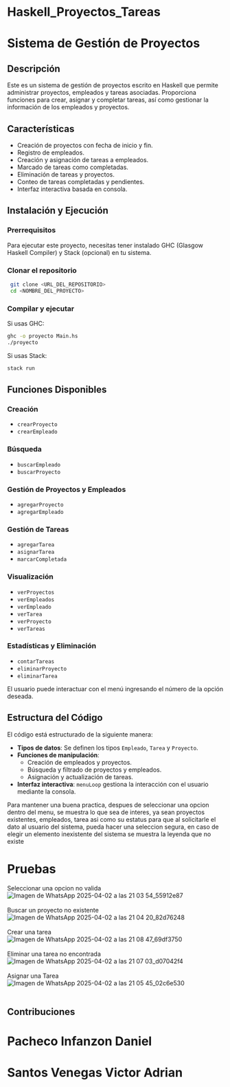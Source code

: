 ﻿# Haskell_Proyectos_Tareas


# Sistema de Gestión de Proyectos

## Descripción
Este es un sistema de gestión de proyectos escrito en Haskell que permite administrar proyectos, empleados y tareas asociadas. Proporciona funciones para crear, asignar y completar tareas, así como gestionar la información de los empleados y proyectos.

## Características
- Creación de proyectos con fecha de inicio y fin.
- Registro de empleados.
- Creación y asignación de tareas a empleados.
- Marcado de tareas como completadas.
- Eliminación de tareas y proyectos.
- Conteo de tareas completadas y pendientes.
- Interfaz interactiva basada en consola.

## Instalación y Ejecución
### Prerrequisitos
Para ejecutar este proyecto, necesitas tener instalado GHC (Glasgow Haskell Compiler) y Stack (opcional) en tu sistema.

### Clonar el repositorio
```sh
 git clone <URL_DEL_REPOSITORIO>
 cd <NOMBRE_DEL_PROYECTO>
```

### Compilar y ejecutar
Si usas GHC:
```sh
ghc -o proyecto Main.hs
./proyecto
```
Si usas Stack:
```sh
stack run
```

## Funciones Disponibles

### Creación
- `crearProyecto`  
- `crearEmpleado`  

### Búsqueda
- `buscarEmpleado`  
- `buscarProyecto`  

### Gestión de Proyectos y Empleados
- `agregarProyecto`  
- `agregarEmpleado`  

### Gestión de Tareas
- `agregarTarea`  
- `asignarTarea`  
- `marcarCompletada`  

### Visualización
- `verProyectos`  
- `verEmpleados`  
- `verEmpleado`  
- `verTarea`  
- `verProyecto`  
- `verTareas`  

### Estadísticas y Eliminación
- `contarTareas`  
- `eliminarProyecto`  
- `eliminarTarea` 

El usuario puede interactuar con el menú ingresando el número de la opción deseada.

## Estructura del Código
El código está estructurado de la siguiente manera:
- **Tipos de datos**: Se definen los tipos `Empleado`, `Tarea` y `Proyecto`.
- **Funciones de manipulación**:
  - Creación de empleados y proyectos.
  - Búsqueda y filtrado de proyectos y empleados.
  - Asignación y actualización de tareas.
- **Interfaz interactiva**: `menuLoop` gestiona la interacción con el usuario mediante la consola.

Para mantener una buena practica, despues de seleccionar una opcion dentro del menu, se muestra lo que sea de interes, ya sean proyectos existentes, empleados, tarea asi como su estatus para que al solicitarle el dato al usuario del sistema, pueda hacer una seleccion segura, en caso de elegir un elemento inexistente del sistema se muestra la leyenda que no existe
# Pruebas 
  Seleccionar una opcion no valida <br>
  ![Imagen de WhatsApp 2025-04-02 a las 21 03 54_55912e87](https://github.com/user-attachments/assets/8ac10cdf-02a8-4d98-85cd-1b8cc0df51eb)
<br><br>
Buscar un proyecto no existente <br>
 ![Imagen de WhatsApp 2025-04-02 a las 21 04 20_82d76248](https://github.com/user-attachments/assets/8751e240-c9e0-4685-8f2f-cb523b7a9b4b)
<br><br>
Crear una tarea <br>
![Imagen de WhatsApp 2025-04-02 a las 21 08 47_69df3750](https://github.com/user-attachments/assets/c1aef9df-3f64-4e0e-a67f-18cbfc761aa3)
<br><br>
Eliminar una tarea no encontrada<br>
![Imagen de WhatsApp 2025-04-02 a las 21 07 03_d07042f4](https://github.com/user-attachments/assets/4cd69799-cf44-4774-9997-3480c281f55f)
<br><br>
Asignar una Tarea <br>
![Imagen de WhatsApp 2025-04-02 a las 21 05 45_02c6e530](https://github.com/user-attachments/assets/a042cf72-d957-462b-b184-66ebee05f38e)
<br><br>






## Contribuciones
 # Pacheco Infanzon Daniel 
 # Santos Venegas Victor Adrian

